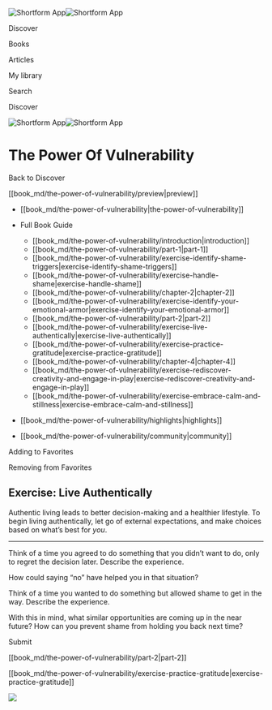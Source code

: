 ![Shortform App](/img/logo.36a2399e.svg)![Shortform App](/img/logo-dark.70c1b072.svg)

Discover

Books

Articles

My library

Search

Discover

![Shortform App](/img/logo.36a2399e.svg)![Shortform App](/img/logo-dark.70c1b072.svg)

# The Power Of Vulnerability

Back to Discover

[[book_md/the-power-of-vulnerability/preview|preview]]

  * [[book_md/the-power-of-vulnerability|the-power-of-vulnerability]]
  * Full Book Guide

    * [[book_md/the-power-of-vulnerability/introduction|introduction]]
    * [[book_md/the-power-of-vulnerability/part-1|part-1]]
    * [[book_md/the-power-of-vulnerability/exercise-identify-shame-triggers|exercise-identify-shame-triggers]]
    * [[book_md/the-power-of-vulnerability/exercise-handle-shame|exercise-handle-shame]]
    * [[book_md/the-power-of-vulnerability/chapter-2|chapter-2]]
    * [[book_md/the-power-of-vulnerability/exercise-identify-your-emotional-armor|exercise-identify-your-emotional-armor]]
    * [[book_md/the-power-of-vulnerability/part-2|part-2]]
    * [[book_md/the-power-of-vulnerability/exercise-live-authentically|exercise-live-authentically]]
    * [[book_md/the-power-of-vulnerability/exercise-practice-gratitude|exercise-practice-gratitude]]
    * [[book_md/the-power-of-vulnerability/chapter-4|chapter-4]]
    * [[book_md/the-power-of-vulnerability/exercise-rediscover-creativity-and-engage-in-play|exercise-rediscover-creativity-and-engage-in-play]]
    * [[book_md/the-power-of-vulnerability/exercise-embrace-calm-and-stillness|exercise-embrace-calm-and-stillness]]
  * [[book_md/the-power-of-vulnerability/highlights|highlights]]
  * [[book_md/the-power-of-vulnerability/community|community]]



Adding to Favorites 

Removing from Favorites 

## Exercise: Live Authentically

Authentic living leads to better decision-making and a healthier lifestyle. To begin living authentically, let go of external expectations, and make choices based on what’s best for _you_.

* * *

Think of a time you agreed to do something that you didn’t want to do, only to regret the decision later. Describe the experience.

How could saying “no” have helped you in that situation?

Think of a time you wanted to do something but allowed shame to get in the way. Describe the experience.

With this in mind, what similar opportunities are coming up in the near future? How can you prevent shame from holding you back next time?

Submit 

[[book_md/the-power-of-vulnerability/part-2|part-2]]

[[book_md/the-power-of-vulnerability/exercise-practice-gratitude|exercise-practice-gratitude]]

![](https://bat.bing.com/action/0?ti=56018282&Ver=2&mid=1cc12b71-b350-42e1-8543-e4b397b07952&sid=1711133063fa11eebdec89a8b8ae3bbc&vid=171147a063fa11eea7440fcfeb230d96&vids=0&msclkid=N&pi=0&lg=en-US&sw=800&sh=600&sc=24&nwd=1&tl=Shortform%20%7C%20Book&p=https%3A%2F%2Fwww.shortform.com%2Fapp%2Fbook%2Fthe-power-of-vulnerability%2Fexercise-live-authentically&r=&lt=360&evt=pageLoad&sv=1&rn=33310)
